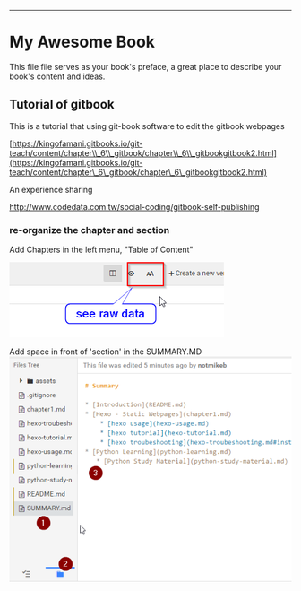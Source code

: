 ---

# My Awesome Book

This file file serves as your book's preface, a great place to describe your book's content and ideas.

## Tutorial of gitbook

This is a tutorial that using git-book software to edit the gitbook webpages

[https://kingofamani.gitbooks.io/git-teach/content/chapter\\_6\\_gitbook/chapter\\_6\\_gitbookgitbook2.html](https://kingofamani.gitbooks.io/git-teach/content/chapter\_6\_gitbook/chapter\_6\_gitbookgitbook2.html)



An experience sharing

http://www.codedata.com.tw/social-coding/gitbook-self-publishing


### re-organize the chapter and section
Add Chapters in the left menu, "Table of Content"



![](/assets/gitbook_view_edit.png)

Add space in front of 'section' in the SUMMARY.MD
![](/assets/gitbook_indent_chapter.png)






